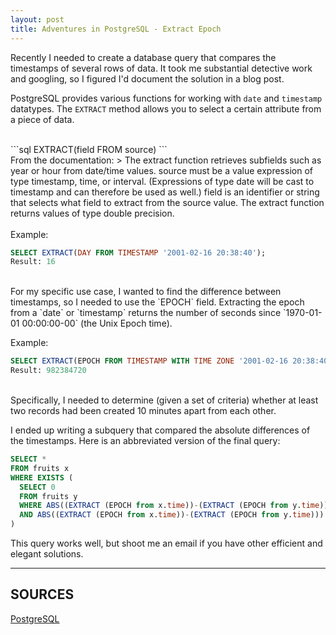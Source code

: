 ```yaml
---
layout: post
title: Adventures in PostgreSQL - Extract Epoch
---
```


Recently I needed to create a database query that compares the timestamps of several rows of data. It took me substantial detective work and googling, so I figured I'd document the solution in a blog post.

PostgreSQL provides various functions for working with `date` and `timestamp` datatypes. The `EXTRACT` method allows you to select a certain attribute from a piece of data.

<br/>
```sql
EXTRACT(field FROM source)
```

<br/>
From the documentation:
> The extract function retrieves subfields such as year or hour from date/time values. source must be a value expression of type timestamp, time, or interval. (Expressions of type date will be cast to timestamp and can therefore be used as well.) field is an identifier or string that selects what field to extract from the source value. The extract function returns values of type double precision.

<br/>
<br/>
Example:

```sql
SELECT EXTRACT(DAY FROM TIMESTAMP '2001-02-16 20:38:40');
Result: 16
```
<br/>
For my specific use case, I wanted to find the difference between timestamps, so I needed to use the `EPOCH` field. Extracting the epoch from a `date` or `timestamp` returns the number of seconds since `1970-01-01 00:00:00-00` (the Unix Epoch time).

Example:

```sql
SELECT EXTRACT(EPOCH FROM TIMESTAMP WITH TIME ZONE '2001-02-16 20:38:40-08');
Result: 982384720
```
<br/>
Specifically, I needed to determine (given a set of criteria) whether at least two records had been created 10 minutes apart from each other.

I ended up writing a subquery that compared the absolute differences of the timestamps. Here is an abbreviated version of the final query:

```sql
SELECT *
FROM fruits x
WHERE EXISTS (
  SELECT 0
  FROM fruits y
  WHERE ABS((EXTRACT (EPOCH from x.time))-(EXTRACT (EPOCH from y.time))) < 600
  AND ABS((EXTRACT (EPOCH from x.time))-(EXTRACT (EPOCH from y.time))) > 0
)
```

This query works well, but shoot me an email if you have other efficient and elegant solutions.

---
## SOURCES
<a href="https://www.postgresql.org/docs/8.1/functions-datetime.html" target="_blank">PostgreSQL</a>
